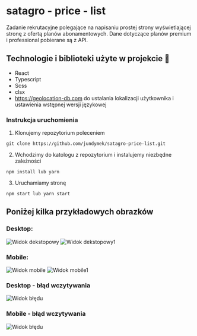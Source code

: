 # satagro - price - list

Zadanie rekrutacyjne polegające na napisaniu prostej strony wyświetlającej stronę z ofertą planów abonamentowych. Dane dotyczące planów premium i professional pobierane są z API.

## Technologie i biblioteki użyte w projekcie 🚀

- React
- Typescript
- Scss
- clsx
- https://geolocation-db.com do ustalania lokalizacji użytkownika i ustawienia wstępnej wersji językowej

### Instrukcja uruchomienia

1. Klonujemy repozytorium poleceniem

```
git clone https://github.com/jundymek/satagro-price-list.git
```

2. Wchodzimy do katologu z repozytorium i instalujemy niezbędne zależności

```
npm install lub yarn
```

3. Uruchamiamy stronę

```
npm start lub yarn start
```

## Poniżej kilka przykładowych obrazków

### Desktop:

![Widok dekstopowy](github-images/desktop.png "Widok dekstopowy")
![Widok dekstopowy1](github-images/desktop1.png "Widok dekstopowy")

### Mobile:

![Widok mobile](github-images/mobile.png "Widok mobile")
![Widok mobile1](github-images/mobile1.png "Widok mobile")

### Desktop - błąd wczytywania

![Widok błędu](github-images/desktop-error.png "Widok błędu desktop")

### Mobile - błąd wczytywania

![Widok błędu](github-images/mobile-error.png "Widok błędu mobile")
